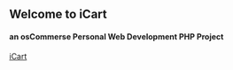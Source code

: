 <h2>Welcome to iCart</h2>
<h4>an osCommerse Personal Web Development PHP Project</h4>

<a href="http://icart.kostov.net/">iCart</a>
